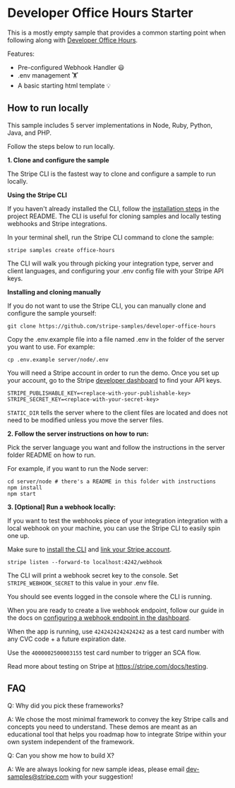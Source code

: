 # Developer Office Hours Starter

This is a mostly empty sample that provides a common starting point when
following along with [Developer Office Hours](https://www.youtube.com/playlist?list=PLy1nL-pvL2M6IYfRCmhOPcyC70zJqFoCs).

Features:

- Pre-configured Webhook Handler  😃
- .env management 🏋️
- A basic starting html template 💡

## How to run locally

This sample includes 5 server implementations in Node, Ruby, Python, Java, and PHP.

Follow the steps below to run locally.

**1. Clone and configure the sample**

The Stripe CLI is the fastest way to clone and configure a sample to run locally.

**Using the Stripe CLI**

If you haven't already installed the CLI, follow the [installation
steps](https://github.com/stripe/stripe-cli#installation) in the project
README. The CLI is useful for cloning samples and locally testing webhooks and
Stripe integrations.

In your terminal shell, run the Stripe CLI command to clone the sample:

```
stripe samples create office-hours
```

The CLI will walk you through picking your integration type, server and client
languages, and configuring your .env config file with your Stripe API keys.

**Installing and cloning manually**

If you do not want to use the Stripe CLI, you can manually clone and configure
the sample yourself:

```
git clone https://github.com/stripe-samples/developer-office-hours
```

Copy the .env.example file into a file named .env in the folder of the server
you want to use. For example:

```
cp .env.example server/node/.env
```

You will need a Stripe account in order to run the demo. Once you set up your
account, go to the Stripe [developer dashboard](https://stripe.com/docs/development#api-keys) to find your API keys.

```
STRIPE_PUBLISHABLE_KEY=<replace-with-your-publishable-key>
STRIPE_SECRET_KEY=<replace-with-your-secret-key>
```

`STATIC_DIR` tells the server where to the client files are located and does
not need to be modified unless you move the server files.

**2. Follow the server instructions on how to run:**

Pick the server language you want and follow the instructions in the server
folder README on how to run.

For example, if you want to run the Node server:

```
cd server/node # there's a README in this folder with instructions
npm install
npm start
```

**3. [Optional] Run a webhook locally:**

If you want to test the webhooks piece of your integration integration with a
local webhook on your machine, you can use the Stripe CLI to easily spin one
up.

Make sure to [install the CLI](https://stripe.com/docs/stripe-cli) and [link your Stripe account](https://stripe.com/docs/stripe-cli#link-account).

```
stripe listen --forward-to localhost:4242/webhook
```

The CLI will print a webhook secret key to the console. Set
`STRIPE_WEBHOOK_SECRET` to this value in your .env file.

You should see events logged in the console where the CLI is running.

When you are ready to create a live webhook endpoint, follow our guide in the
docs on [configuring a webhook endpoint in the dashboard](https://stripe.com/docs/webhooks/setup#configure-webhook-settings).

When the app is running, use `4242424242424242` as a test card number with any
CVC code + a future expiration date.

Use the `4000002500003155` test card number to trigger an SCA flow.

Read more about testing on Stripe at https://stripe.com/docs/testing.

## FAQ

Q: Why did you pick these frameworks?

A: We chose the most minimal framework to convey the key Stripe calls and
concepts you need to understand. These demos are meant as an educational tool
that helps you roadmap how to integrate Stripe within your own system
independent of the framework.

Q: Can you show me how to build X?

A: We are always looking for new sample ideas, please email
dev-samples@stripe.com with your suggestion!
